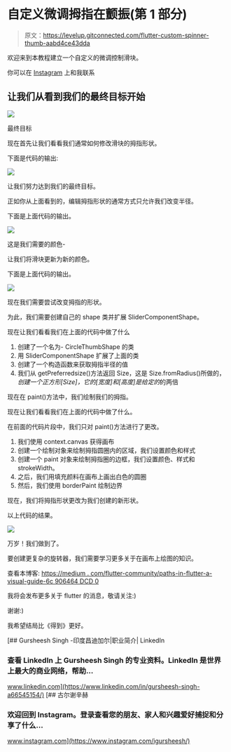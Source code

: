 # 自定义微调拇指在颤振(第 1 部分)

> 原文：<https://levelup.gitconnected.com/flutter-custom-spinner-thumb-aabd4ce43dda>

欢迎来到本教程建立一个自定义的微调控制滑块。

你可以在 [Instagram](https://www.instagram.com/theboringdeveloper/) 上和我联系

## 让我们从看到我们的最终目标开始

![](img/da56db45cf0f944f04262fc8d70a3a48.png)

最终目标

现在首先让我们看看我们通常如何修改滑块的拇指形状。

下面是代码的输出:

![](img/8d78a8cc89ca34cce1ae501d6ae2e95f.png)

让我们努力达到我们的最终目标。

正如你从上面看到的，编辑拇指形状的通常方式只允许我们改变半径。

下面是上面代码的输出。

![](img/7582e58ae07e576d491eeaded77c5606.png)

这是我们需要的颜色-

让我们将滑块更新为新的颜色。

下面是上面代码的输出。

![](img/c1fac9998d98dbe4e7f098423f7d2d3e.png)

现在我们需要尝试改变拇指的形状。

为此，我们需要创建自己的 shape 类并扩展 SliderComponentShape。

现在让我们看看我们在上面的代码中做了什么

1.  创建了一个名为- CircleThumbShape 的类
2.  用 SliderComponentShape 扩展了上面的类
3.  创建了一个构造函数来获取拇指半径的值
4.  我们从 getPreferredsize()方法返回 Size，这是 Size.fromRadius()所做的，*创建一个正方形[Size]，它的[宽度]和[高度]是给定的*的两倍

现在在 paint()方法中，我们绘制我们的拇指。

现在让我们看看我们在上面的代码中做了什么。

在前面的代码片段中，我们只对 paint()方法进行了更改。

1.  我们使用 context.canvas 获得画布
2.  创建一个绘制对象来绘制拇指圆圈内的区域，我们设置颜色和样式
3.  创建一个 paint 对象来绘制拇指圈的边框，我们设置颜色、样式和 strokeWidth。
4.  之后，我们用填充颜料在画布上画出白色的圆圈
5.  然后，我们使用 borderPaint 绘制边界

现在，我们将拇指形状更改为我们创建的新形状。

以上代码的结果。

![](img/da56db45cf0f944f04262fc8d70a3a48.png)

万岁！我们做到了。

要创建更复杂的旋转器，我们需要学习更多关于在画布上绘图的知识。

查看本博客:
[https://medium . com/flutter-community/paths-in-flutter-a-visual-guide-6c 906464 DCD 0](https://medium.com/flutter-community/paths-in-flutter-a-visual-guide-6c906464dcd0)

我将会发布更多关于 flutter 的消息，敬请关注:)

谢谢:)

我希望结局比《得到》更好。

 [## Gursheesh Singh -印度昌迪加尔|职业简介| LinkedIn

### 查看 LinkedIn 上 Gursheesh Singh 的专业资料。LinkedIn 是世界上最大的商业网络，帮助…

www.linkedin.com](https://www.linkedin.com/in/gursheesh-singh-a66545154/)  [## 古尔谢辛赫

### 欢迎回到 Instagram。登录查看您的朋友、家人和兴趣爱好捕捉和分享了什么…

www.instagram.com](https://www.instagram.com/igursheesh/)